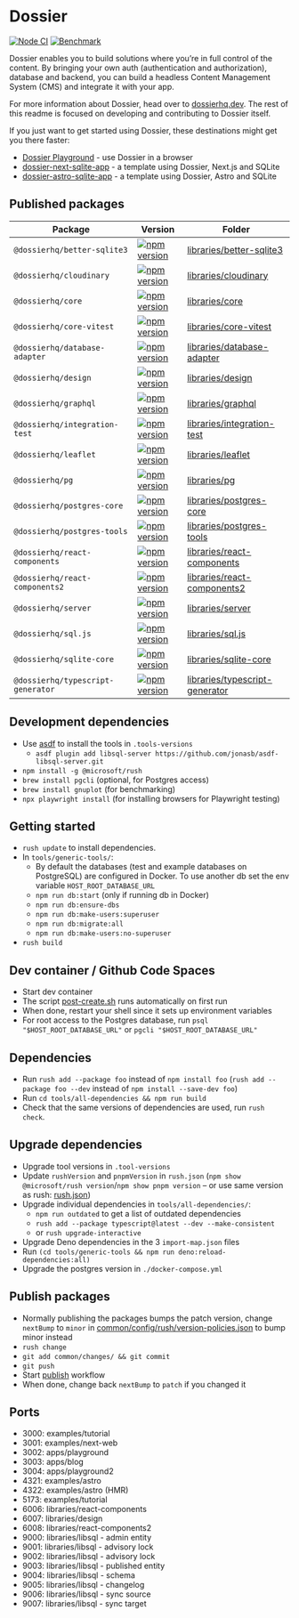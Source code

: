 # Dossier

[![Node CI](https://github.com/dossierhq/dossierhq/actions/workflows/nodejs.yml/badge.svg)](https://github.com/dossierhq/dossierhq/actions/workflows/nodejs.yml) [![Benchmark](https://github.com/dossierhq/dossierhq/actions/workflows/benchmark.yml/badge.svg)](https://github.com/dossierhq/dossierhq/actions/workflows/benchmark.yml)

Dossier enables you to build solutions where you’re in full control of the content. By bringing your own auth (authentication and authorization), database and backend, you can build a headless Content Management System (CMS) and integrate it with your app.

For more information about Dossier, head over to [dossierhq.dev](https://www.dossierhq.dev). The rest of this readme is focused on developing and contributing to Dossier itself.

If you just want to get started using Dossier, these destinations might get you there faster:

- [Dossier Playground](https://playground.dossierhq.dev/) - use Dossier in a browser
- [dossier-next-sqlite-app](https://github.com/dossierhq/dossier-next-sqlite-app) - a template using Dossier, Next.js and SQLite
- [dossier-astro-sqlite-app](https://github.com/dossierhq/dossier-astro-sqlite-app) - a template using Dossier, Astro and SQLite

## Published packages

| Package                           | Version                                                                                                                                      | Folder                                                              |
| --------------------------------- | -------------------------------------------------------------------------------------------------------------------------------------------- | ------------------------------------------------------------------- |
| `@dossierhq/better-sqlite3`       | [![npm version](https://badge.fury.io/js/@dossierhq%2Fbetter-sqlite3.svg)](https://badge.fury.io/js/@dossierhq%2Fbetter-sqlite3)             | [libraries/better-sqlite3](./libraries/better-sqlite3/)             |
| `@dossierhq/cloudinary`           | [![npm version](https://badge.fury.io/js/@dossierhq%2Fcloudinary.svg)](https://badge.fury.io/js/@dossierhq%2Fcloudinary)                     | [libraries/cloudinary](./libraries/cloudinary/)                     |
| `@dossierhq/core`                 | [![npm version](https://badge.fury.io/js/@dossierhq%2Fcore.svg)](https://badge.fury.io/js/@dossierhq%2Fcore)                                 | [libraries/core](./libraries/core/)                                 |
| `@dossierhq/core-vitest`          | [![npm version](https://badge.fury.io/js/@dossierhq%2Fcore-vitest.svg)](https://badge.fury.io/js/@dossierhq%2Fcore-vitest)                   | [libraries/core-vitest](./libraries/core-vitest/)                   |
| `@dossierhq/database-adapter`     | [![npm version](https://badge.fury.io/js/@dossierhq%2Fdatabase-adapter.svg)](https://badge.fury.io/js/@dossierhq%2Fdatabase-adapter)         | [libraries/database-adapter](./libraries/database-adapter/)         |
| `@dossierhq/design`               | [![npm version](https://badge.fury.io/js/@dossierhq%2Fdesign.svg)](https://badge.fury.io/js/@dossierhq%2Fdesign)                             | [libraries/design](./libraries/design/)                             |
| `@dossierhq/graphql`              | [![npm version](https://badge.fury.io/js/@dossierhq%2Fgraphql.svg)](https://badge.fury.io/js/@dossierhq%2Fgraphql)                           | [libraries/graphql](./libraries/graphql/)                           |
| `@dossierhq/integration-test`     | [![npm version](https://badge.fury.io/js/@dossierhq%2Fintegration-test.svg)](https://badge.fury.io/js/@dossierhq%2Fintegration-test)         | [libraries/integration-test](./libraries/integration-test/)         |
| `@dossierhq/leaflet`              | [![npm version](https://badge.fury.io/js/@dossierhq%2Fleaflet.svg)](https://badge.fury.io/js/@dossierhq%2Fleaflet)                           | [libraries/leaflet](./libraries/leaflet/)                           |
| `@dossierhq/pg`                   | [![npm version](https://badge.fury.io/js/@dossierhq%2Fpg.svg)](https://badge.fury.io/js/@dossierhq%2Fpg)                                     | [libraries/pg](./libraries/pg/)                                     |
| `@dossierhq/postgres-core`        | [![npm version](https://badge.fury.io/js/@dossierhq%2Fpostgres-core.svg)](https://badge.fury.io/js/@dossierhq%2Fpostgres-core)               | [libraries/postgres-core](./libraries/postgres-core/)               |
| `@dossierhq/postgres-tools`       | [![npm version](https://badge.fury.io/js/@dossierhq%2Fpostgres-tools.svg)](https://badge.fury.io/js/@dossierhq%2Fpostgres-tools)             | [libraries/postgres-tools](./libraries/postgres-tools/)             |
| `@dossierhq/react-components`     | [![npm version](https://badge.fury.io/js/@dossierhq%2Freact-components.svg)](https://badge.fury.io/js/@dossierhq%2Freact-components)         | [libraries/react-components](./libraries/react-components/)         |
| `@dossierhq/react-components2`    | [![npm version](https://badge.fury.io/js/@dossierhq%2Freact-components2.svg)](https://badge.fury.io/js/@dossierhq%2Freact-components2)       | [libraries/react-components2](./libraries/react-components2/)       |
| `@dossierhq/server`               | [![npm version](https://badge.fury.io/js/@dossierhq%2Fserver.svg)](https://badge.fury.io/js/@dossierhq%2Fserver)                             | [libraries/server](./libraries/server/)                             |
| `@dossierhq/sql.js`               | [![npm version](https://badge.fury.io/js/@dossierhq%2Fsql.js.svg)](https://badge.fury.io/js/@dossierhq%2Fsql.js)                             | [libraries/sql.js](./libraries/sql.js/)                             |
| `@dossierhq/sqlite-core`          | [![npm version](https://badge.fury.io/js/@dossierhq%2Fsqlite-core.svg)](https://badge.fury.io/js/@dossierhq%2Fsqlite-core)                   | [libraries/sqlite-core](./libraries/sqlite-core/)                   |
| `@dossierhq/typescript-generator` | [![npm version](https://badge.fury.io/js/@dossierhq%2Ftypescript-generator.svg)](https://badge.fury.io/js/@dossierhq%2Ftypescript-generator) | [libraries/typescript-generator](./libraries/typescript-generator/) |

## Development dependencies

- Use [asdf](https://asdf-vm.com/) to install the tools in `.tools-versions`
  - `asdf plugin add libsql-server https://github.com/jonasb/asdf-libsql-server.git`
- `npm install -g @microsoft/rush`
- `brew install pgcli` (optional, for Postgres access)
- `brew install gnuplot` (for benchmarking)
- `npx playwright install` (for installing browsers for Playwright testing)

## Getting started

- `rush update` to install dependencies.
- In `tools/generic-tools/`:
  - By default the databases (test and example databases on PostgreSQL) are configured in Docker. To use another db set the env variable `HOST_ROOT_DATABASE_URL`
  - `npm run db:start` (only if running db in Docker)
  - `npm run db:ensure-dbs`
  - `npm run db:make-users:superuser`
  - `npm run db:migrate:all`
  - `npm run db:make-users:no-superuser`
- `rush build`

## Dev container / Github Code Spaces

- Start dev container
- The script [post-create.sh](./.devcontainer/scripts/post-create.sh) runs automatically on first run
- When done, restart your shell since it sets up environment variables
- For root access to the Postgres database, run `psql "$HOST_ROOT_DATABASE_URL"` or `pgcli "$HOST_ROOT_DATABASE_URL"`

## Dependencies

- Run `rush add --package foo` instead of `npm install foo` (`rush add --package foo --dev` instead of `npm install --save-dev foo`)
- Run `cd tools/all-dependencies && npm run build`
- Check that the same versions of dependencies are used, run `rush check`.

## Upgrade dependencies

- Upgrade tool versions in `.tool-versions`
- Update `rushVersion` and `pnpmVersion` in `rush.json` (`npm show @microsoft/rush version`/`npm show pnpm version` – or use same version as rush: [rush.json](https://github.com/microsoft/rushstack/blob/main/rush.json))
- Upgrade individual dependencies in `tools/all-dependencies/`:
  - `npm run outdated` to get a list of outdated dependencies
  - `rush add --package typescript@latest --dev --make-consistent`
  - or `rush upgrade-interactive`
- Upgrade Deno dependencies in the 3 `import-map.json` files
- Run `(cd tools/generic-tools && npm run deno:reload-dependencies:all)`
- Upgrade the postgres version in `./docker-compose.yml`

## Publish packages

- Normally publishing the packages bumps the patch version, change `nextBump` to `minor` in [common/config/rush/version-policies.json](./common/config/rush/version-policies.json) to bump minor instead
- `rush change`
- `git add common/changes/ && git commit`
- `git push`
- Start [publish](https://github.com/dossierhq/dossierhq/actions/workflows/publish.yml) workflow
- When done, change back `nextBump` to `patch` if you changed it

## Ports

- 3000: examples/tutorial
- 3001: examples/next-web
- 3002: apps/playground
- 3003: apps/blog
- 3004: apps/playground2
- 4321: examples/astro
- 4322: examples/astro (HMR)
- 5173: examples/tutorial
- 6006: libraries/react-components
- 6007: libraries/design
- 6008: libraries/react-components2
- 9000: libraries/libsql - admin entity
- 9001: libraries/libsql - advisory lock
- 9002: libraries/libsql - advisory lock
- 9003: libraries/libsql - published entity
- 9004: libraries/libsql - schema
- 9005: libraries/libsql - changelog
- 9006: libraries/libsql - sync source
- 9007: libraries/libsql - sync target
